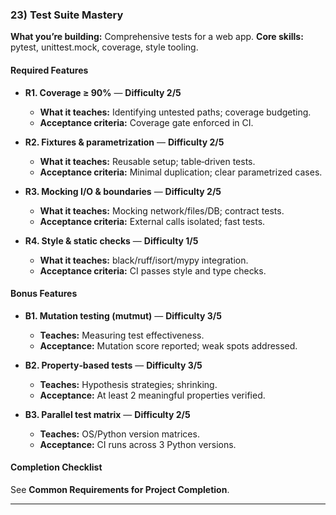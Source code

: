 ### 23) Test Suite Mastery
**What you’re building:** Comprehensive tests for a web app.
**Core skills:** pytest, unittest.mock, coverage, style tooling.

#### Required Features
- **R1. Coverage ≥ 90%** — **Difficulty 2/5**
  - **What it teaches:** Identifying untested paths; coverage budgeting.
  - **Acceptance criteria:** Coverage gate enforced in CI.

- **R2. Fixtures & parametrization** — **Difficulty 2/5**
  - **What it teaches:** Reusable setup; table‑driven tests.
  - **Acceptance criteria:** Minimal duplication; clear parametrized cases.

- **R3. Mocking I/O & boundaries** — **Difficulty 2/5**
  - **What it teaches:** Mocking network/files/DB; contract tests.
  - **Acceptance criteria:** External calls isolated; fast tests.

- **R4. Style & static checks** — **Difficulty 1/5**
  - **What it teaches:** black/ruff/isort/mypy integration.
  - **Acceptance criteria:** CI passes style and type checks.

#### Bonus Features
- **B1. Mutation testing (mutmut)** — **Difficulty 3/5**
  - **Teaches:** Measuring test effectiveness.
  - **Acceptance:** Mutation score reported; weak spots addressed.

- **B2. Property‑based tests** — **Difficulty 3/5**
  - **Teaches:** Hypothesis strategies; shrinking.
  - **Acceptance:** At least 2 meaningful properties verified.

- **B3. Parallel test matrix** — **Difficulty 2/5**
  - **Teaches:** OS/Python version matrices.
  - **Acceptance:** CI runs across 3 Python versions.

#### Completion Checklist
See **Common Requirements for Project Completion**.

---
